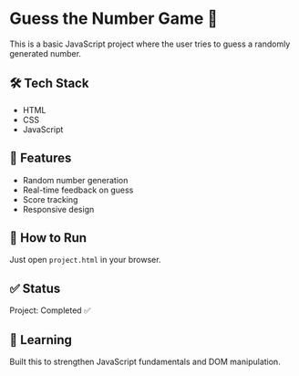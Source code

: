 # Guess the Number Game 🎯

This is a basic JavaScript project where the user tries to guess a randomly generated number.

## 🛠️ Tech Stack
- HTML
- CSS
- JavaScript

## 📌 Features
- Random number generation
- Real-time feedback on guess
- Score tracking
- Responsive design

## 🚀 How to Run
Just open `project.html` in your browser.

## ✅ Status
Project: Completed ✅

## 🧠 Learning
Built this to strengthen JavaScript fundamentals and DOM manipulation.
